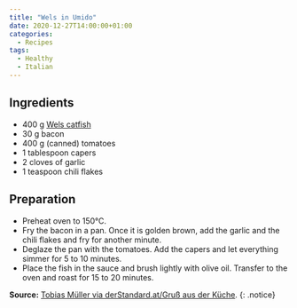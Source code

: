 ```yaml
---
title: "Wels in Umido"
date: 2020-12-27T14:00:00+01:00
categories:
  - Recipes
tags:
  - Healthy
  - Italian
---
```


## Ingredients

* 400 g [Wels catfish](https://en.wikipedia.org/wiki/Wels_catfish)
* 30 g bacon
* 400 g (canned) tomatoes
* 1 tablespoon capers
* 2 cloves of garlic
* 1 teaspoon chili flakes

## Preparation

* Preheat oven to 150°C.
* Fry the bacon in a pan. Once it is golden brown, add the garlic and the chili flakes and fry for another minute.
* Deglaze the pan with the tomatoes. Add the capers and let everything simmer for 5 to 10 minutes.
* Place the fish in the sauce and brush lightly with olive oil. Transfer to the oven and roast for 15 to 20 minutes.

**Source:** [Tobias Müller via derStandard.at/Gruß aus der Küche](https://www.derstandard.at/story/2000122208704/schnell-gemacht-und-koestlich-wels-wie-in-neapel).
{: .notice}
